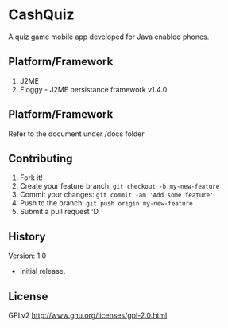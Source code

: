 # CashQuiz

A quiz game mobile app developed for Java enabled phones.

## Platform/Framework

1. J2ME
2. Floggy - J2ME persistance framework v1.4.0

## Platform/Framework

Refer to the document under /docs folder

## Contributing

1. Fork it!
2. Create your feature branch: `git checkout -b my-new-feature`
3. Commit your changes: `git commit -am 'Add some feature'`
4. Push to the branch: `git push origin my-new-feature`
5. Submit a pull request :D

## History

Version: 1.0
* Initial release.

## License

GPLv2
http://www.gnu.org/licenses/gpl-2.0.html
